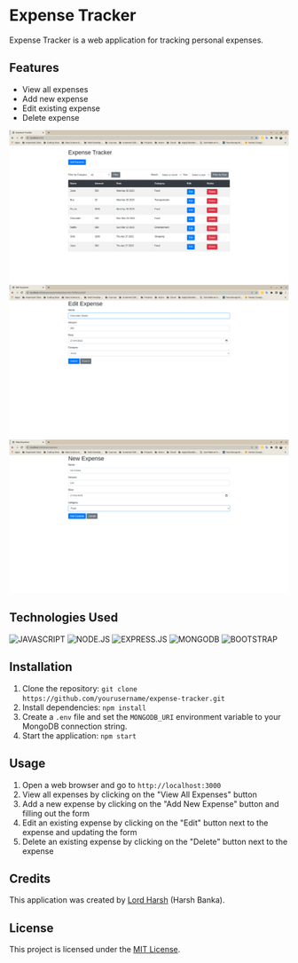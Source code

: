 # Expense Tracker

Expense Tracker is a web application for tracking personal expenses.

## Features

- View all expenses
- Add new expense
- Edit existing expense
- Delete expense

![Home Page](/images/homepage.png)
![Edit Expense Page](/images/edit.png)
![New Expense Page](/images/new.png)

## Technologies Used
![JAVASCRIPT](https://img.shields.io/badge/JavaScript-F7DF1E?style=for-the-badge&logo=javascript&logoColor=black)
![NODE.JS](https://img.shields.io/badge/Node.js-43853D?style=for-the-badge&logo=node.js&logoColor=white)
![EXPRESS.JS](https://img.shields.io/badge/Express.js-404D59?style=for-the-badge)
![MONGODB](https://img.shields.io/badge/MongoDB-4EA94B?style=for-the-badge&logo=mongodb&logoColor=white)
![BOOTSTRAP](https://img.shields.io/badge/Bootstrap-563D7C?style=for-the-badge&logo=bootstrap&logoColor=white)

## Installation

1. Clone the repository: `git clone https://github.com/yourusername/expense-tracker.git`
2. Install dependencies: `npm install`
3. Create a `.env` file and set the `MONGODB_URI` environment variable to your MongoDB connection string.
4. Start the application: `npm start`

## Usage

1. Open a web browser and go to `http://localhost:3000`
2. View all expenses by clicking on the "View All Expenses" button
3. Add a new expense by clicking on the "Add New Expense" button and filling out the form
4. Edit an existing expense by clicking on the "Edit" button next to the expense and updating the form
5. Delete an existing expense by clicking on the "Delete" button next to the expense

## Credits

This application was created by [Lord Harsh](https://github.com/LordHarsh) (Harsh Banka).

## License

This project is licensed under the [MIT License](https://opensource.org/licenses/MIT).
